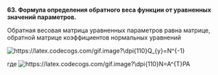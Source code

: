 **63. Формула определения обратного веса функции от уравненных значений параметров.**

Обратная весовая матрица уравненных параметров равна матрице, обратной матрице коэффициентов нормальных уравнений 

<img src="https://latex.codecogs.com/gif.image?\dpi{110}Q_{y}=N^{-1}" title="https://latex.codecogs.com/gif.image?\dpi{110}Q_{y}=N^{-1}" />

где <img src="https://latex.codecogs.com/gif.image?\dpi{110}N=A^{T}PA" title="https://latex.codecogs.com/gif.image?\dpi{110}N=A^{T}PA" />
